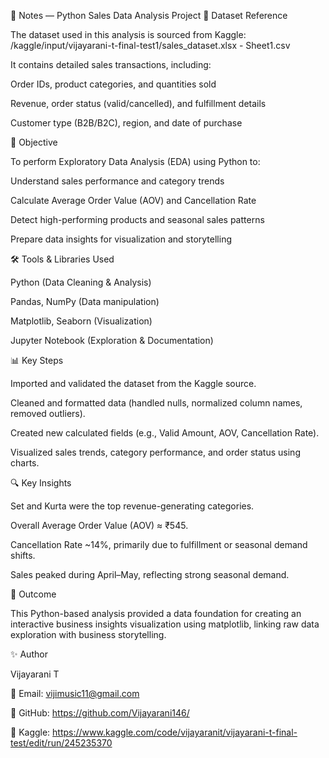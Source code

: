 🧾 Notes — Python Sales Data Analysis Project
📘 Dataset Reference

The dataset used in this analysis is sourced from Kaggle:
/kaggle/input/vijayarani-t-final-test1/sales_dataset.xlsx - Sheet1.csv

It contains detailed sales transactions, including:

Order IDs, product categories, and quantities sold

Revenue, order status (valid/cancelled), and fulfillment details

Customer type (B2B/B2C), region, and date of purchase

🧩 Objective

To perform Exploratory Data Analysis (EDA) using Python to:

Understand sales performance and category trends

Calculate Average Order Value (AOV) and Cancellation Rate

Detect high-performing products and seasonal sales patterns

Prepare data insights for visualization and storytelling

🛠️ Tools & Libraries Used

Python (Data Cleaning & Analysis)

Pandas, NumPy (Data manipulation)

Matplotlib, Seaborn (Visualization)

Jupyter Notebook (Exploration & Documentation)

📊 Key Steps

Imported and validated the dataset from the Kaggle source.

Cleaned and formatted data (handled nulls, normalized column names, removed outliers).

Created new calculated fields (e.g., Valid Amount, AOV, Cancellation Rate).

Visualized sales trends, category performance, and order status using charts.

🔍 Key Insights

Set and Kurta were the top revenue-generating categories.

Overall Average Order Value (AOV) ≈ ₹545.

Cancellation Rate ~14%, primarily due to fulfillment or seasonal demand shifts.

Sales peaked during April–May, reflecting strong seasonal demand.

🚀 Outcome

This Python-based analysis provided a data foundation for creating an interactive business insights visualization using matplotlib, linking raw data exploration with business storytelling.

✨ Author

Vijayarani T

📧 Email: vijimusic11@gmail.com

🔗 GitHub: https://github.com/Vijayarani146/

🔗 Kaggle: https://www.kaggle.com/code/vijayaranit/vijayarani-t-final-test/edit/run/245235370
